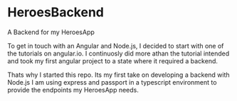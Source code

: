 # HeroesBackend
A Backend for my HeroesApp

To get in touch with an Angular and Node.js, I decided to start with one of the tutorials on angular.io. I continuosly did more athan the tutorial intended and took my first angular project to a state where it required a backend.

Thats why I started this repo. Its my first take on developing a backend with Node.js
I am using express and passport in a typescript environment to provide the endpoints my HeroesApp needs.